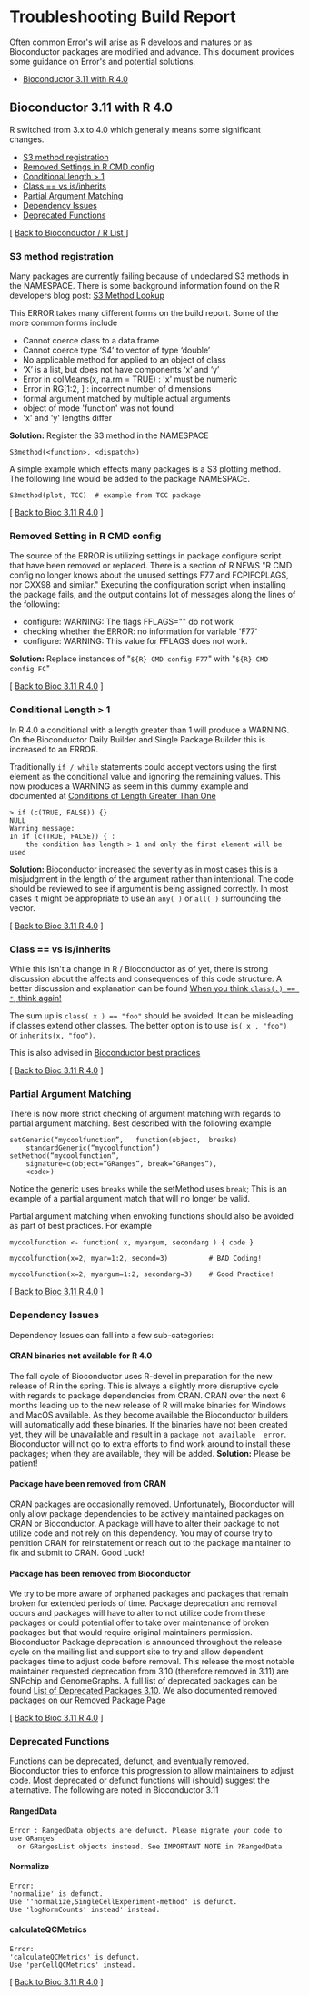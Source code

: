 # Troubleshooting Build Report

Often common Error's will arise as R develops and matures or as Bioconductor
packages are modified and advance. This document provides some guidance on Error's
and potential solutions.

<a name="top"></a>

- [Bioconductor 3.11 with R 4.0](#Bioc3.11R4.0)


<a name="Bioc3.11R4.0"></a>

## Bioconductor 3.11 with R 4.0

R switched from 3.x to 4.0 which generally means some significant changes. 

- [S3 method registration](#s3method)
- [Removed Settings in R CMD config](#rcmdconfig)
- [Conditional length > 1](#condLen)
- [Class ==  vs  is/inherits](#classEq)
- [Partial Argument Matching](#partMatch)
- [Dependency Issues](#dep311)
- [Deprecated Functions](#depFun311)

<p class="back_to_top">[ <a href="#top">Back to Bioconductor / R List </a> ]</p>

<a name="s3method"></a>

### S3 method registration

Many packages are currently failing because of undeclared S3 methods in the
NAMESPACE. There is some background information found on the R developers blog
post: [S3 Method
Lookup](https://developer.r-project.org/Blog/public/2019/08/19/s3-method-lookup/index.html)

This ERROR takes many different forms on the build report. Some of the more
common forms include

* Cannot coerce class <structure> to a data.frame
* Cannot coerce type ‘S4’ to vector of type ‘double’
* No applicable method for <foo> applied to an object of class <bar>
* ‘X’ is a list, but does not have components ‘x’ and ‘y’
* Error in colMeans(x, na.rm = TRUE) : 'x' must be numeric
* Error in RG[1:2, ] : incorrect number of dimensions
* formal argument <foo> matched by multiple actual arguments
* object <foo> of mode 'function' was not found
* 'x' and 'y' lengths differ

<b>Solution:</b> Register the S3 method in the NAMESPACE

	S3method(<function>, <dispatch>)
		 
A simple example which effects many packages is a S3 plotting method. 
The following line would be added to the package NAMESPACE.

    S3method(plot, TCC)  # example from TCC package
    

<p class="back_to_top">[ <a href="#Bioc3.11R4.0">Back to Bioc 3.11 R 4.0</a> ]</p> 


<a name="rcmdconfig"></a>

### Removed Setting in R CMD config

The source of the ERROR is utilizing settings in package configure script that have been removed or replaced. 
There is a section of R NEWS "R CMD config no longer knows about the unused 
settings F77 and FCPIFCPLAGS, nor CXX98 and similar."
Executing the configuration script when installing the package fails, and the
output contains lot of messages along the lines of the following:

* configure: WARNING: The flags FFLAGS="" do not work
* checking whether the ERROR: no information for variable 'F77'
* configure: WARNING: This value for FFLAGS does not work.

<b>Solution:</b> Replace instances of "`${R} CMD config F77`" with "`${R} CMD config FC`"


<p class="back_to_top">[ <a href="#Bioc3.11R4.0">Back to Bioc 3.11 R 4.0</a> ]</p> 


<a name="condLen"></a>

### Conditional Length > 1

In R 4.0 a conditional with a length greater than 1 will produce a WARNING. On
the Bioconductor Daily Builder and Single Package Builder this is increased to 
an ERROR.

Traditionally `if / while` statements could accept vectors using the first 
element as the conditional value and ignoring the remaining values.  This now
produces a WARNING as seem in this dummy example and documented at 
[Conditions of Length Greater Than One](https://developer.r-project.org/Blog/public/2018/10/12/conditions-of-length-greater-than-one/index.html)

    > if (c(TRUE, FALSE)) {}
    NULL
    Warning message:
    In if (c(TRUE, FALSE)) { :
        the condition has length > 1 and only the first element will be used

<b>Solution:</b>
Bioconductor increased the severity as in most cases this is a misjudgment in 
the length of the argument rather than intentional.  The code should be reviewed
to see if argument is being assigned correctly.  In most cases it might be 
appropriate to use an `any( )` or `all( )` surrounding the vector. 


<p class="back_to_top">[ <a href="#Bioc3.11R4.0">Back to Bioc 3.11 R 4.0</a> ]</p> 


<a name="classEq"></a>

### Class ==  vs  is/inherits

While this isn't a change in R / Bioconductor as of yet, there is strong discussion
about the affects and consequences of this code structure.  A better discussion
and explanation can be found [When you think `class(.) == *`, think again!](https://developer.r-project.org/Blog/public/2019/11/09/when-you-think-class.-think-again/index.html)

The sum up is `class( x ) == "foo"` should be avoided. It can be misleading if classes extend other classes. The 
better option is to use `is( x , "foo")` or `inherits(x, "foo")`.

This is also advised in [Bioconductor best practices](https://bioconductor.org/developers/package-guidelines/#rcode) 

<p class="back_to_top">[ <a href="#Bioc3.11R4.0">Back to Bioc 3.11 R 4.0</a> ]</p> 


<a name="partMatch"></a>

### Partial Argument Matching

There is now more strict checking of argument matching with regards to partial
argument matching. Best described with the following example

    setGeneric(“mycoolfunction”,   function(object,  breaks)
	    standardGeneric(“mycoolfunction”)
    setMethod(“mycoolfunction”, 
        signature=c(object=”GRanges”, break=”GRanges”), 
        <code>)

Notice the generic uses `breaks` while the setMethod uses `break`; This is an 
example of a partial argument match that will no longer be valid.  

Partial argument matching when envoking functions should also be avoided as 
part of best practices. For example

    mycoolfunction <- function( x, myargum, secondarg ) { code }
    
    mycoolfunction(x=2, myar=1:2, second=3)          # BAD Coding!
    
    mycoolfunction(x=2, myargum=1:2, secondarg=3)    # Good Practice!


<p class="back_to_top">[ <a href="#Bioc3.11R4.0">Back to Bioc 3.11 R 4.0</a> ]</p> 

<a name="dep311"></a>

### Dependency Issues

Dependency Issues can fall into a few sub-categories:

#### CRAN binaries not available for R 4.0 

The fall cycle of Bioconductor uses R-devel in preparation for the new release of
R in the spring. This is always a slightly more disruptive cycle with regards to
package dependencies from CRAN. CRAN over the next 6 months leading up to the new release of R 
will make binaries for Windows and MacOS available. As they become available the
Bioconductor builders will automatically add these binaries. If the binaries have
not been created yet, they will be unavailable and result in a `package not available 
error`.  Bioconductor will not go to extra efforts to find work around to install
these packages; when they are available, they will be added. 
<b>Solution:</b> Please be patient!

#### Package have been removed from CRAN

CRAN packages are occasionally removed. Unfortunately, Bioconductor will only 
allow package dependencies to be actively maintained packages on CRAN or Bioconductor.
A package will have to alter their package to not utilize code and not rely on this 
dependency. You may of course try to pentition CRAN for reinstatement or reach 
out to the package maintainer to fix and submit to CRAN. Good Luck!

#### Package has been removed from Bioconductor

We try to be more aware of orphaned packages and packages that remain broken for 
extended periods of time. Package deprecation and removal occurs and packages 
will have to alter to not utilize code from these packages or could potential 
offer to take over maintenance of broken packages but that would require original 
maintainers permission. Bioconductor Package deprecation is announced throughout
the release cycle on the mailing list and support site to try and allow dependent 
packages time to adjust code before removal. This release the most
notable maintainer requested deprecation from 3.10 (therefore removed in 3.11) are 
SNPchip and GenomeGraphs. A full list of deprecated packages can be found 
[List of Deprecated Packages 3.10](https://support.bioconductor.org/p/125352/). 
We also documented removed packages on our [Removed Package Page](/about/removed-packages/)


<p class="back_to_top">[ <a href="#Bioc3.11R4.0">Back to Bioc 3.11 R 4.0</a> ]</p> 


<a name="depFun311"></a>

### Deprecated Functions

Functions can be deprecated, defunct, and eventually removed.  Bioconductor tries
to enforce this progression to allow maintainers to adjust code. Most deprecated 
or defunct functions will (should) suggest the alternative. The following are 
noted in Bioconductor 3.11

#### RangedData

    Error : RangedData objects are defunct. Please migrate your code to use GRanges
      or GRangesList objects instead. See IMPORTANT NOTE in ?RangedData

#### Normalize

    Error:
    'normalize' is defunct.
    Use ''normalize,SingleCellExperiment-method' is defunct.
    Use 'logNormCounts' instead' instead.


#### calculateQCMetrics

    Error: 
    'calculateQCMetrics' is defunct.
    Use 'perCellQCMetrics' instead.


<p class="back_to_top">[ <a href="#Bioc3.11R4.0">Back to Bioc 3.11 R 4.0</a> ]</p> 
